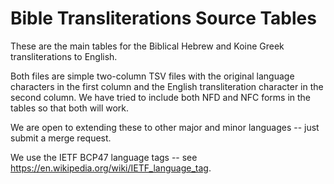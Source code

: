 # Bible Transliterations Source Tables

These are the main tables for the Biblical Hebrew
and Koine Greek transliterations to English.

Both files are simple two-column TSV files
with the original language characters in the first column
and the English transliteration character in the second column.
We have tried to include both NFD and NFC forms
in the tables so that both will work.

We are open to extending these to other major and minor languages --
just submit a merge request.

We use the IETF BCP47 language tags --
see https://en.wikipedia.org/wiki/IETF_language_tag.
